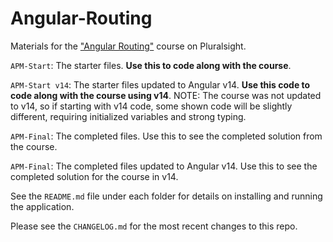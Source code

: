 # Angular-Routing
Materials for the ["Angular Routing"](http://bit.ly/Angular-routing) course on Pluralsight.

`APM-Start`: The starter files. **Use this to code along with the course**.

`APM-Start v14`: The starter files updated to Angular v14. **Use this code to code along with the course using v14**.
NOTE: The course was not updated to v14, so if starting with v14 code, some shown code will be slightly different, requiring initialized variables and strong typing.

`APM-Final`: The completed files. Use this to see the completed solution from the course.

`APM-Final`: The completed files updated to Angular v14. Use this to see the completed solution for the course in v14.

See the `README.md` file under each folder for details on installing and running the application.

Please see the `CHANGELOG.md` for the most recent changes to this repo.
